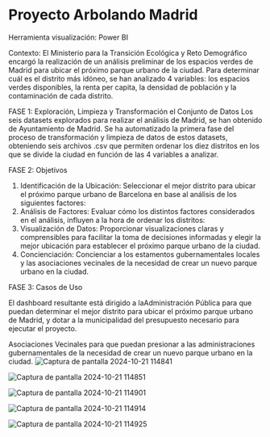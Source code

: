 # Proyecto Arbolando Madrid

Herramienta visualización: Power BI 

Contexto: El Ministerio para la Transición Ecológica y Reto Demográfico encargó la realización de un análisis preliminar de los espacios verdes de Madrid para ubicar el próximo parque urbano de la ciudad. Para determinar cuál es el distrito más idóneo, se han analizado 4 variables: los espacios verdes disponibles, la renta per capita, la densidad de población y la contaminación de cada distrito.

FASE 1: Exploración, Limpieza y Transformación el Conjunto de Datos
Los seis datasets explorados para realizar el análisis de Madrid, se han obtenido de Ayuntamiento de Madrid. Se ha automatizado la primera fase del proceso de transformación y limpieza de datos de estos datasets, obteniendo seis archivos .csv que permiten ordenar los diez distritos en los que se divide la ciudad en función de las 4 variables a analizar.

FASE 2: Objetivos

1. Identificación de la Ubicación: Seleccionar el mejor distrito para ubicar el próximo parque urbano de Barcelona en base al análisis de los siguientes factores:
2. Análisis de Factores: Evaluar cómo los distintos factores considerados en el análisis, influyen a la hora de ordenar los distritos:
3. Visualización de Datos: Proporcionar visualizaciones claras y comprensibles para facilitar la toma de decisiones informadas y elegir la mejor ubicación para establecer el próximo parque urbano de la ciudad.
4. Concienciación: Concienciar a los estamentos gubernamentales locales y las asociaciones vecinales de la necesidad de crear un nuevo parque urbano en la ciudad.
   
FASE 3: Casos de Uso

El dashboard resultante está dirigido a laAdministración Pública para que puedan determinar el mejor distrito para ubicar el próximo parque urbano de Madrid, y dotar a la municipalidad del presupuesto necesario para ejecutar el proyecto.

Asociaciones Vecinales para que puedan presionar a las administraciones gubernamentales de la necesidad de crear un nuevo parque urbano en la ciudad.
![Captura de pantalla 2024-10-21 114841](https://github.com/user-attachments/assets/a6c018ca-ecf4-4a08-b10f-71e994a44bfd)

![Captura de pantalla 2024-10-21 114851](https://github.com/user-attachments/assets/4aa7f036-dfe8-4020-a2d8-7b23e0b1f5ab)

![Captura de pantalla 2024-10-21 114901](https://github.com/user-attachments/assets/ed1ff72f-6ff6-4dad-90a2-23cda7171706)

![Captura de pantalla 2024-10-21 114914](https://github.com/user-attachments/assets/86d69261-746c-48e9-a22e-d65489a8beca)

![Captura de pantalla 2024-10-21 114925](https://github.com/user-attachments/assets/9e710110-595b-46d0-b872-8657108caa06)

